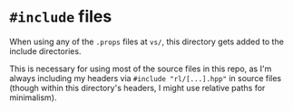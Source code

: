 # `#include` files
When using any of the `.props` files at `vs/`, this directory gets added to the include directories.

This is necessary for using most of the source files in this repo, as I'm always including my headers via `#include "rl/[...].hpp"` in source files (though within this directory's headers, I might use relative paths for minimalism).
